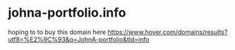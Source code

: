 # johna-portfolio.info
hoping to to buy this domain here https://www.hover.com/domains/results?utf8=%E2%9C%93&q=JohnA-portfolio&tld=info 
